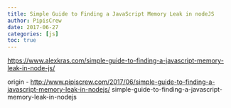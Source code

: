 ```yaml
---
title: Simple Guide to Finding a JavaScript Memory Leak in nodeJS
author: PipisCrew
date: 2017-06-27
categories: [js]
toc: true
---
```


https://www.alexkras.com/simple-guide-to-finding-a-javascript-memory-leak-in-node-js/

origin - http://www.pipiscrew.com/2017/06/simple-guide-to-finding-a-javascript-memory-leak-in-nodejs/ simple-guide-to-finding-a-javascript-memory-leak-in-nodejs